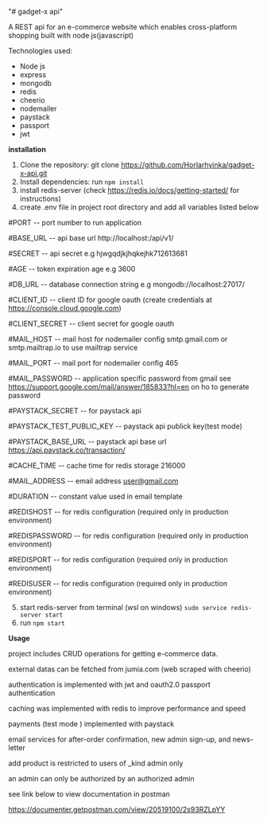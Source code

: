 "# gadget-x api" 

A REST api for an e-commerce website which enables cross-platform shopping built with node js(javascript)

Technologies used:
- Node js
- express
- mongodb
- redis
- cheerio
- nodemailer
- paystack
- passport
- jwt

**installation**
1. Clone the repository: git clone https://github.com/Horlarhyinka/gadget-x-api.git
2. Install dependencies: run `npm install`
3. install redis-server (check https://redis.io/docs/getting-started/ for instructions)
4. create .env file in project root directory and add all variables listed below

#PORT -- port number to run application 

#BASE_URL -- api base url http://localhost:<port>/api/v1/ 

#SECRET -- api secret e.g hjwgqdjkjhqkejhk712613681

#AGE -- token expiration age e.g 3600

#DB_URL -- database connection string e.g mongodb://localhost:27017/<db name>
 
#CLIENT_ID -- client ID for google oauth (create credentials at https://console.cloud.google.com)

#CLIENT_SECRET -- client secret for google oauth

#MAIL_HOST --  mail host for nodemailer config smtp.gmail.com or smtp.mailtrap.io to use mailtrap service

#MAIL_PORT -- mail port for nodemailer config 465

#MAIL_PASSWORD -- application specific password from gmail see https://support.google.com/mail/answer/185833?hl=en on ho to generate password

#PAYSTACK_SECRET -- for paystack api

#PAYSTACK_TEST_PUBLIC_KEY -- paystack api publick key(test mode)

#PAYSTACK_BASE_URL -- paystack api base url https://api.paystack.co/transaction/

#CACHE_TIME -- cache time for redis storage 216000

#MAIL_ADDRESS -- email address user@gmail.com

#DURATION -- constant value used in email template

#REDISHOST -- for redis configuration (required only in production environment)

#REDISPASSWORD -- for redis configuration (required only in production environment)

#REDISPORT -- for redis configuration (required only in production environment)

#REDISUSER -- for redis configuration (required only in production environment)

5. start redis-server from terminal (wsl on windows) `sudo service redis-server start`
6. run `npm start`

**Usage**

project includes CRUD operations for getting e-commerce data.

external datas can be fetched from jumia.com (web scraped with cheerio)

authentication is implemented with jwt and oauth2.0 passport authentication

caching was implemented with redis to improve performance and speed

payments (test mode ) implemented with paystack

email services for after-order confirmation, new admin sign-up, and news-letter

add product is restricted to users of _kind admin only

an admin can only be authorized by an authorized admin

see link below to view documentation in postman

https://documenter.getpostman.com/view/20519100/2s93RZLpYY
